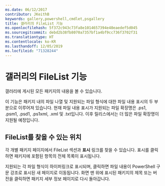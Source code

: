 ```yaml
---
ms.date: 06/12/2017
contributor: JKeithB
keywords: gallery,powershell,cmdlet,psgallery
title: 갤러리의 FileList 기능
ms.openlocfilehash: 5f372c943c73fa8e1014657394e40eaedef5d045
ms.sourcegitcommit: debd2b38fb8070a7357bf1a4bf9cc736f3702f31
ms.translationtype: HT
ms.contentlocale: ko-KR
ms.lasthandoff: 12/05/2019
ms.locfileid: "71328244"
---
```

# <a name="filelist-feature-in-the-gallery"></a>갤러리의 FileList 기능

갤러리에 게시된 모든 패키지의 내용을 볼 수 있습니다.

이 기능은 패키지 내의 파일 나열 및 지원되는 파일 형식에 대한 파일 내용 표시의 두 부분으로 이루어져 있습니다. 현재 파일 내용 표시가 지원되는 파일 확장명은 .ps1, .psm1, .psd1, .ps1xml, .xml 및 .txt입니다. 이후 릴리스에서는 더 많은 파일 확장명이 지원될 예정입니다.

## <a name="where-to-find-filelist"></a>FileList를 찾을 수 있는 위치

각 개별 패키지 페이지에서 FileList 섹션과 **표시** 링크를 찾을 수 있습니다. 표시를 클릭하면 패키지에 포함된 항목의 전체 목록이 표시됩니다.

지원되는 각 파일 형식이 하이퍼링크로 표시되며, 클릭하면 파일 내용이 PowerShell 구문 강조로 표시된 새 페이지로 이동됩니다. 화면 맨 위에 표시된 패키지의 제목 또는 버전을 클릭하면 패키지 세부 정보 페이지로 다시 돌아갑니다.
